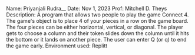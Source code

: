Name: Priyanjali Rudra__
Date: Nov 1, 2023
Prof: Mitchell D. Theys
Description: A program that allows two people to play the game Connect 4. The game's object is to place 4 of your pieces in a row on the game board. The four pieces can be either horizontal, vertical, or diagonal. The player gets to choose a column and their token slides down the column until it hits the bottom or it lands on another piece. The user can enter Q (or q) to end the game early.
Environment used: Replitt
